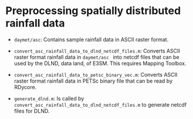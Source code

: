 # Preprocessing spatially distributed rainfall data

- `daymet/asc`: Contains sample rainfall data in ASCII raster format.

- `convert_asc_rainfall_data_to_dlnd_netcdf_files.m`: Converts ASCII raster format rainfall data
in `daymet/asc ` into netcdf files that can be used by the DLND, data land, of E3SM. This requires
Mapping Toolbox.

- `convert_asc_rainfall_data_to_petsc_binary_vec.m`: Converts ASCII raster format rainfall data
in PETSc binary file that can be read by RDycore.

- `generate_dlnd.m`: Is called by `convert_asc_rainfall_data_to_dlnd_netcdf_files.m` to generate
netcdf files for DLND.

